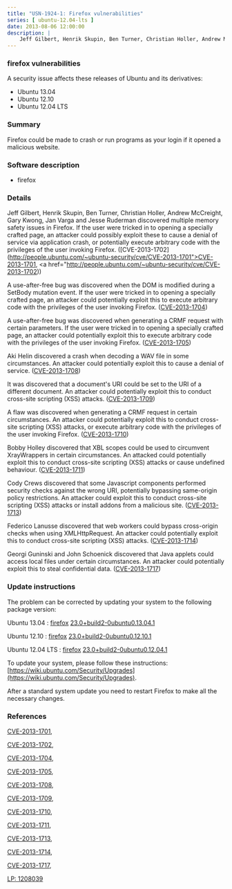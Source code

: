 ```yaml
---
title: "USN-1924-1: Firefox vulnerabilities"
series: [ ubuntu-12.04-lts ]
date: 2013-08-06 12:00:00
description: |
    Jeff Gilbert, Henrik Skupin, Ben Turner, Christian Holler, Andrew McCreight, Gary Kwong, Jan Varga and Jesse Ruderman discovered multiple memory safety issues in Firefox. If the user were tricked in to opening a specially crafted page, an attacker could possibly exploit these to cause a denial of service via application crash, or potentially execute arbitrary code with the privileges of the user invoking Firefox. ([CVE-2013-1702](http://people.ubuntu.com/~ubuntu-security/cve/CVE-2013-1701">CVE-2013-1701</a>, <a href="http://people.ubuntu.com/~ubuntu-security/cve/CVE-2013-1702))
--- 
```

 
### firefox vulnerabilities

A security issue affects these releases of Ubuntu and its derivatives:

* Ubuntu 13.04
* Ubuntu 12.10
* Ubuntu 12.04 LTS

### Summary

Firefox could be made to crash or run programs as your login if it opened a malicious website.

### Software description

* firefox 

### Details

Jeff Gilbert, Henrik Skupin, Ben Turner, Christian Holler, Andrew McCreight, Gary Kwong, Jan Varga and Jesse Ruderman discovered multiple memory safety issues in Firefox. If the user were tricked in to opening a specially crafted page, an attacker could possibly exploit these to cause a denial of service via application crash, or potentially execute arbitrary code with the privileges of the user invoking Firefox. ([CVE-2013-1702](http://people.ubuntu.com/~ubuntu-security/cve/CVE-2013-1701">CVE-2013-1701</a>, <a href="http://people.ubuntu.com/~ubuntu-security/cve/CVE-2013-1702))

A use-after-free bug was discovered when the DOM is modified during a SetBody mutation event. If the user were tricked in to opening a specially crafted page, an attacker could potentially exploit this to execute arbitrary code with the privileges of the user invoking Firefox. ([CVE-2013-1704](http://people.ubuntu.com/~ubuntu-security/cve/CVE-2013-1704))

A use-after-free bug was discovered when generating a CRMF request with certain parameters. If the user were tricked in to opening a specially crafted page, an attacker could potentially exploit this to execute arbitrary code with the privileges of the user invoking Firefox. ([CVE-2013-1705](http://people.ubuntu.com/~ubuntu-security/cve/CVE-2013-1705))

Aki Helin discovered a crash when decoding a WAV file in some circumstances. An attacker could potentially exploit this to cause a denial of service. ([CVE-2013-1708](http://people.ubuntu.com/~ubuntu-security/cve/CVE-2013-1708))

It was discovered that a document&#39;s URI could be set to the URI of a different document. An attacker could potentially exploit this to conduct cross-site scripting (XSS) attacks. ([CVE-2013-1709](http://people.ubuntu.com/~ubuntu-security/cve/CVE-2013-1709))

A flaw was discovered when generating a CRMF request in certain circumstances. An attacker could potentially exploit this to conduct cross-site scripting (XSS) attacks, or execute arbitrary code with the privileges of the user invoking Firefox. ([CVE-2013-1710](http://people.ubuntu.com/~ubuntu-security/cve/CVE-2013-1710))

Bobby Holley discovered that XBL scopes could be used to circumvent XrayWrappers in certain circumstances. An attacked could potentially exploit this to conduct cross-site scripting (XSS) attacks or cause undefined behaviour. ([CVE-2013-1711](http://people.ubuntu.com/~ubuntu-security/cve/CVE-2013-1711))

Cody Crews discovered that some Javascript components performed security checks against the wrong URI, potentially bypassing same-origin policy restrictions. An attacker could exploit this to conduct cross-site scripting (XSS) attacks or install addons from a malicious site. ([CVE-2013-1713](http://people.ubuntu.com/~ubuntu-security/cve/CVE-2013-1713))

Federico Lanusse discovered that web workers could bypass cross-origin checks when using XMLHttpRequest. An attacker could potentially exploit this to conduct cross-site scripting (XSS) attacks. ([CVE-2013-1714](http://people.ubuntu.com/~ubuntu-security/cve/CVE-2013-1714))

Georgi Guninski and John Schoenick discovered that Java applets could access local files under certain circumstances. An attacker could potentially exploit this to steal confidential data. ([CVE-2013-1717](http://people.ubuntu.com/~ubuntu-security/cve/CVE-2013-1717)) 

### Update instructions

The problem can be corrected by updating your system to the following package version:

Ubuntu 13.04
 : [firefox](https://launchpad.net/ubuntu/+source/firefox) <span> [23.0+build2-0ubuntu0.13.04.1](https://launchpad.net/ubuntu/+source/firefox/23.0+build2-0ubuntu0.13.04.1) </span> 

Ubuntu 12.10
 : [firefox](https://launchpad.net/ubuntu/+source/firefox) <span> [23.0+build2-0ubuntu0.12.10.1](https://launchpad.net/ubuntu/+source/firefox/23.0+build2-0ubuntu0.12.10.1) </span> 

Ubuntu 12.04 LTS
 : [firefox](https://launchpad.net/ubuntu/+source/firefox) <span> [23.0+build2-0ubuntu0.12.04.1](https://launchpad.net/ubuntu/+source/firefox/23.0+build2-0ubuntu0.12.04.1) </span> 

To update your system, please follow these instructions: [https://wiki.ubuntu.com/Security/Upgrades](https://wiki.ubuntu.com/Security/Upgrades).

After a standard system update you need to restart Firefox to make all the necessary changes. 

### References

 [CVE-2013-1701](http://people.ubuntu.com/~ubuntu-security/cve/CVE-2013-1701), 

 [CVE-2013-1702](http://people.ubuntu.com/~ubuntu-security/cve/CVE-2013-1702), 

 [CVE-2013-1704](http://people.ubuntu.com/~ubuntu-security/cve/CVE-2013-1704), 

 [CVE-2013-1705](http://people.ubuntu.com/~ubuntu-security/cve/CVE-2013-1705), 

 [CVE-2013-1708](http://people.ubuntu.com/~ubuntu-security/cve/CVE-2013-1708), 

 [CVE-2013-1709](http://people.ubuntu.com/~ubuntu-security/cve/CVE-2013-1709), 

 [CVE-2013-1710](http://people.ubuntu.com/~ubuntu-security/cve/CVE-2013-1710), 

 [CVE-2013-1711](http://people.ubuntu.com/~ubuntu-security/cve/CVE-2013-1711), 

 [CVE-2013-1713](http://people.ubuntu.com/~ubuntu-security/cve/CVE-2013-1713), 

 [CVE-2013-1714](http://people.ubuntu.com/~ubuntu-security/cve/CVE-2013-1714), 

 [CVE-2013-1717](http://people.ubuntu.com/~ubuntu-security/cve/CVE-2013-1717), 

 [LP: 1208039](https://launchpad.net/bugs/1208039)
 
